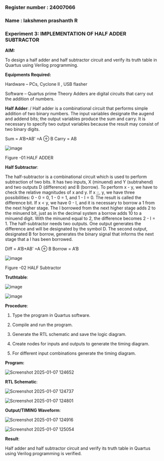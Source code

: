 ### Register number : 24007066
### Name : lakshmen prashanth R
### Experiment 3: IMPLEMENTATION OF HALF ADDER SUBTRACTOR


**AIM:**

To design a half adder and half subtractor circuit and verify its truth table in Quartus using Verilog programming.

**Equipments Required:**

Hardware – PCs, Cyclone II , USB flasher 

Software – Quartus prime Theory Adders are digital circuits that carry out the addition of numbers.

**Half Adder**:
/
Half adder is a combinational circuit that performs simple addition of two binary numbers. The input variables designate the augend and addend bits; the output variables produce the sum and carry. It is necessary to specify two output variables because the result may consist of two binary digits.

Sum = A’B+AB’ =A ⊕ B Carry = AB

![image](https://github.com/naavaneetha/HALF_ADDER_SUBTRACTOR/assets/154305477/bd4a0b2c-cdbc-4184-ab08-81578f121e1f)

Figure -01 HALF ADDER

**Half Subtractor**:

The half-subtractor is a combinational circuit which is used to perform subtraction of two bits. It has two inputs, X (minuend) and Y (subtrahend) and two outputs D (difference) and B (borrow). To perform x - y, we have to check the relative magnitudes of x and y. If x ;;, y, we have three possibilities: 0 - 0 = 0, 1 - 0 = 1, and 1 - I = 0. The result is called the difference bit. If x < y, we have 0 - I, and it is necessary to borrow a 1 from the next higher stage. The I borrowed from the next higher stage adds 2 to the minuend bit, just as in the decimal system a borrow adds 10 to a minuend digit. With the minuend equal to 2, the difference becomes 2 - I = 1. The half-subtractor needs two outputs. One output generates the difference and will be designated by the symbol D. The second output, designated B for borrow, generates the binary signal that informs the next stage that a I has been borrowed. 

Diff = A’B+AB’ =A ⊕ B
Borrow = A’B

 ![image](https://github.com/naavaneetha/HALF_ADDER_SUBTRACTOR/assets/154305477/d76b099c-513f-4e7c-843a-e2fd028a531a)

Figure -02 HALF Subtractor

**Truthtable**:

![image](https://github.com/user-attachments/assets/d3395e94-060b-4052-b17c-9978433103bb)

![image](https://github.com/user-attachments/assets/525c259f-e97a-4a47-a206-df83d8048021)



**Procedure**:

1.	Type the program in Quartus software.

2.	Compile and run the program.

3.	Generate the RTL schematic and save the logic diagram.

4.	Create nodes for inputs and outputs to generate the timing diagram.

5.	For different input combinations generate the timing diagram.


**Program:**

![Screenshot 2025-01-07 124652](https://github.com/user-attachments/assets/39f717f6-9953-49dc-a9f3-7f55b7ab8e72)


**RTL Schematic**:

![Screenshot 2025-01-07 124737](https://github.com/user-attachments/assets/d6402463-d391-4401-8fab-ead6bb7f0f8b)

![Screenshot 2025-01-07 124801](https://github.com/user-attachments/assets/8b522a15-3ae1-48bc-a802-8857d1568dd4)

**Output/TIMING Waveform**:

![Screenshot 2025-01-07 124916](https://github.com/user-attachments/assets/50a14612-07e8-49e3-a031-50474370e8be)

![Screenshot 2025-01-07 125054](https://github.com/user-attachments/assets/c3b1ef93-83fd-41a4-8eed-71ec45382a45)

**Result**:

Half adder and half subtractor circuit and verify its truth table in Quartus using Verilog programming is verified.


